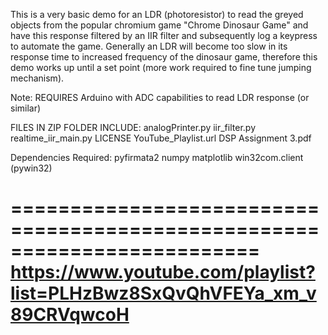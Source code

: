 This is a very basic demo for an LDR (photoresistor) to read the greyed objects from the popular chromium game "Chrome Dinosaur Game" and have this response filtered by an IIR filter and subsequently log a keypress to automate the game.
Generally an LDR will become too slow in its response time to increased frequency of the dinosaur game, therefore this demo works up until a set point (more work required to fine tune jumping mechanism).

Note: REQUIRES Arduino with ADC capabilities to read LDR response (or similar)

FILES IN ZIP FOLDER INCLUDE:
analogPrinter.py
iir_filter.py
realtime_iir_main.py
LICENSE
YouTube_Playlist.url
DSP Assignment 3.pdf

Dependencies Required:
pyfirmata2
numpy 
matplotlib
win32com.client (pywin32)

=========================================================================
https://www.youtube.com/playlist?list=PLHzBwz8SxQvQhVFEYa_xm_v89CRVqwcoH
=========================================================================
